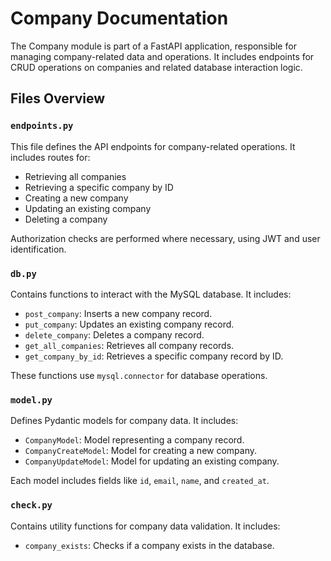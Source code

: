 # Company Documentation

The Company module is part of a FastAPI application, responsible for managing company-related data and operations. It includes endpoints for CRUD operations on companies and related database interaction logic.

## Files Overview

### `endpoints.py`

This file defines the API endpoints for company-related operations. It includes routes for:

- Retrieving all companies
- Retrieving a specific company by ID
- Creating a new company
- Updating an existing company
- Deleting a company

Authorization checks are performed where necessary, using JWT and user identification.

### `db.py`

Contains functions to interact with the MySQL database. It includes:

- `post_company`: Inserts a new company record.
- `put_company`: Updates an existing company record.
- `delete_company`: Deletes a company record.
- `get_all_companies`: Retrieves all company records.
- `get_company_by_id`: Retrieves a specific company record by ID.

These functions use `mysql.connector` for database operations.

### `model.py`

Defines Pydantic models for company data. It includes:

- `CompanyModel`: Model representing a company record.
- `CompanyCreateModel`: Model for creating a new company.
- `CompanyUpdateModel`: Model for updating an existing company.

Each model includes fields like `id`, `email`, `name`, and `created_at`.

### `check.py`

Contains utility functions for company data validation. It includes:

- `company_exists`: Checks if a company exists in the database.
